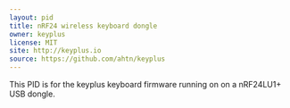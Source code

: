 ```yaml
---
layout: pid
title: nRF24 wireless keyboard dongle
owner: keyplus
license: MIT
site: http://keyplus.io
source: https://github.com/ahtn/keyplus
---
```


This PID is for the keyplus keyboard firmware running on on a nRF24LU1+ USB
dongle.
